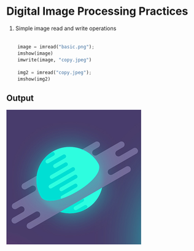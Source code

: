 
# Digital Image Processing Practices


1. Simple image read and write operations

```python

    image = imread("basic.png");
    imshow(image)
    imwrite(image, "copy.jpeg")

    img2 = imread("copy.jpeg");
    imshow(img2)
```

## Output

<img src="basic.png" alt="A planet with twilight rings" align=center>
